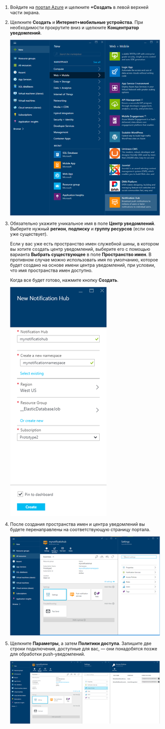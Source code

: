 

1. Войдите на [портал Azure](https://portal.azure.com) и щелкните **+Создать** в левой верхней части экрана.

2. Щелкните **Создать** и **Интернет+мобильные устройства**. При необходимости прокрутите вниз и щелкните **Концентратор уведомлений**.

   	![Портал Azure — создание центров уведомлений](./media/notification-hubs-portal-create-new-hub/notification-hubs-azure-portal-create.png)

3. Обязательно укажите уникальное имя в поле **Центр уведомлений**. Выберите нужный **регион**, **подписку** и **группу ресурсов** (если она уже существует).
 
	Если у вас уже есть пространство имен служебной шины, в котором вы хотите создать центр уведомлений, выберите его с помощью варианта **Выбрать существующее** в поле **Пространство имен**. В противном случае можно использовать имя по умолчанию, которое будет создано на основе имени центра уведомлений, при условии, что имя пространства имен доступно.

	Когда все будет готово, нажмите кнопку **Создать**.

   	![Портал Azure — настройка свойств центров уведомлений](./media/notification-hubs-portal-create-new-hub/notification-hubs-azure-portal-settings.png)

4. После создания пространства имен и центра уведомлений вы будете перенаправлены на соответствующую страницу портала.

   	![Портал Azure — страница портала центров уведомлений](./media/notification-hubs-portal-create-new-hub/notification-hubs-azure-portal-page.png)
       
5. Щелкните **Параметры**, а затем **Политики доступа**. Запишите две строки подключения, доступные для вас, — они понадобятся позже для обработки push-уведомлений.

   	![Портал Azure — строки подключения к центрам уведомлений](./media/notification-hubs-portal-create-new-hub/notification-hubs-connection-strings-portal.png)

<!---HONumber=AcomDC_0413_2016-->